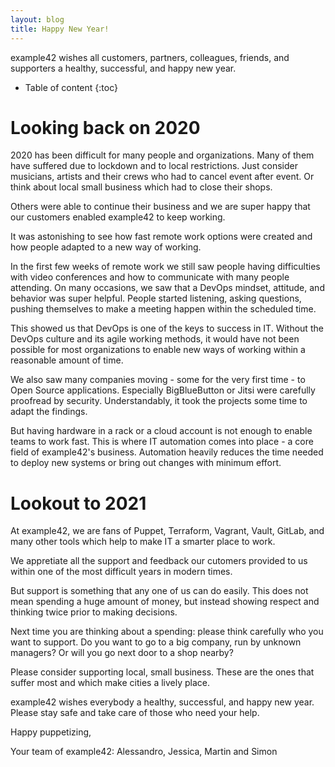 ```yaml
---
layout: blog
title: Happy New Year!
---
```


example42 wishes all customers, partners, colleagues, friends, and supporters a healthy, successful, and happy new year.

* Table of content
{:toc}

# Looking back on 2020

2020 has been difficult for many people and organizations. Many of them have suffered due to lockdown and to local restrictions.
Just consider musicians, artists and their crews who had to cancel event after event. Or think about local small business which had to close their shops.

Others were able to continue their business and we are super happy that our customers enabled example42 to keep working.

It was astonishing to see how fast remote work options were created and how people adapted to a new way of working.

In the first few weeks of remote work we still saw people having difficulties with video conferences and how to communicate with many people attending.
On many occasions, we saw that a DevOps mindset, attitude, and behavior was super helpful. People started listening, asking questions, pushing themselves to make a meeting happen within the scheduled time.

This showed us that DevOps is one of the keys to success in IT.
Without the DevOps culture and its agile working methods, it would have not been possible for most organizations to enable new ways of working within a reasonable amount of time.

We also saw many companies moving - some for the very first time - to Open Source applications. Especially BigBlueButton or Jitsi were carefully proofread by security. Understandably, it took the projects some time to adapt the findings.

But having hardware in a rack or a cloud account is not enough to enable teams to work fast. This is where IT automation comes into place - a core field of example42's business.
Automation heavily reduces the time needed to deploy new systems or bring out changes with minimum effort.

# Lookout to 2021

At example42, we are fans of Puppet, Terraform, Vagrant, Vault, GitLab, and many other tools which help to make IT a smarter place to work.

We appretiate all the support and feedback our cutomers provided to us within one of the most difficult years in modern times.

But support is something that any one of us can do easily. This does not mean spending a huge amount of money, but instead showing respect and thinking twice prior to making decisions.

Next time you are thinking about a spending: please think carefully who you want to support. Do you want to go to a big company, run by unknown managers? Or will you go next door to a shop nearby?

Please consider supporting local, small business. These are the ones that suffer most and which make cities a lively place.

example42 wishes everybody a healthy, successful, and happy new year.
Please stay safe and take care of those who need your help.

Happy puppetizing,

Your team of example42:
Alessandro,
Jessica,
Martin and
Simon

